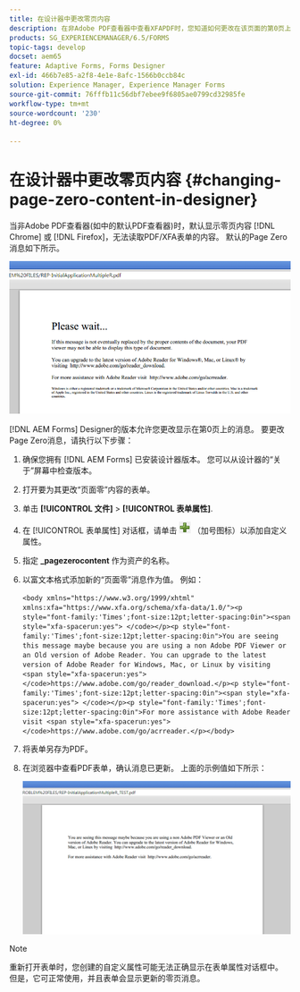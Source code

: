```yaml
---
title: 在设计器中更改零页内容
description: 在非Adobe PDF查看器中查看XFAPDF时，您知道如何更改在该页面的第0页上显示的消息吗？
products: SG_EXPERIENCEMANAGER/6.5/FORMS
topic-tags: develop
docset: aem65
feature: Adaptive Forms, Forms Designer
exl-id: 466b7e85-a2f8-4e1e-8afc-1566b0ccb84c
solution: Experience Manager, Experience Manager Forms
source-git-commit: 76fffb11c56dbf7ebee9f6805ae0799cd32985fe
workflow-type: tm+mt
source-wordcount: '230'
ht-degree: 0%

---
```


# 在设计器中更改零页内容 {#changing-page-zero-content-in-designer}

当非Adobe PDF查看器(如中的默认PDF查看器)时，默认显示零页内容 [!DNL Chrome] 或 [!DNL Firefox]，无法读取PDF/XFA表单的内容。 默认的Page Zero消息如下所示。

![defaultpage0message](assets/defaultpage0message.png)

[!DNL AEM Forms] Designer的版本允许您更改显示在第0页上的消息。 要更改Page Zero消息，请执行以下步骤：

1. 确保您拥有 [!DNL AEM Forms] 已安装设计器版本。 您可以从设计器的“关于”屏幕中检查版本。

1. 打开要为其更改“页面零”内容的表单。

1. 单击 **[!UICONTROL 文件]** > **[!UICONTROL 表单属性]**.

1. 在 [!UICONTROL 表单属性] 对话框，请单击 ![加](assets/plus.png) （加号图标）以添加自定义属性。

1. 指定 **_pagezerocontent** 作为资产的名称。
1. 以富文本格式添加新的“页面零”消息作为值。 例如：


   `<body xmlns="https://www.w3.org/1999/xhtml" xmlns:xfa="https://www.xfa.org/schema/xfa-data/1.0/"><p style="font-family:'Times';font-size:12pt;letter-spacing:0in"><span style="xfa-spacerun:yes"> </code></p><p style="font-family:'Times';font-size:12pt;letter-spacing:0in">You are seeing this message maybe because you are using a non Adobe PDF Viewer or an Old version of Adobe Reader. You can upgrade to the latest version of Adobe Reader for Windows, Mac, or Linux by visiting <span style="xfa-spacerun:yes"> </code>https://www.adobe.com/go/reader_download.</p><p style="font-family:'Times';font-size:12pt;letter-spacing:0in"><span style="xfa-spacerun:yes"> </code></p><p style="font-family:'Times';font-size:12pt;letter-spacing:0in">For more assistance with Adobe Reader visit <span style="xfa-spacerun:yes"> </code>https://www.adobe.com/go/acrreader.</p></body>`

1. 将表单另存为PDF。

1. 在浏览器中查看PDF表单，确认消息已更新。 上面的示例值如下所示：

   ![更改消息](assets/changedmessage.png)

>[!NOTE]
>
>重新打开表单时，您创建的自定义属性可能无法正确显示在表单属性对话框中。 但是，它可正常使用，并且表单会显示更新的零页消息。
